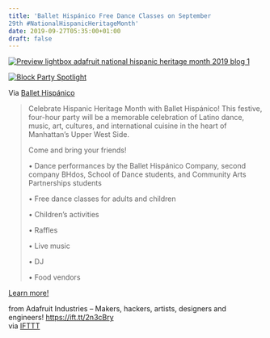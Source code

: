 ```yaml
---
title: 'Ballet Hispánico Free Dance Classes on September
29th #NationalHispanicHeritageMonth'
date: 2019-09-27T05:35:00+01:00
draft: false
---
```


[![Preview lightbox adafruit national hispanic heritage month 2019 blog 1](https://cdn-blog.adafruit.com/uploads/2019/09/Ipreview-lightbox-adafruit_national_hispanic_heritage_month_2019_blog-1-1.jpg "preview-lightbox-adafruit_national_hispanic_heritage_month_2019_blog-1.jpg")](https://blog.adafruit.com/tag/national-hispanic-american-heritage-month/)

[![Block Party Spotlight](https://cdn-blog.adafruit.com/uploads/2019/09/IBlock-Party-Spotlight.png "Block Party Spotlight.png")](https://www.ballethispanico.org/HHM)

Via [Ballet Hispánico](https://www.ballethispanico.org/HHM)

> Celebrate Hispanic Heritage Month with Ballet Hispánico! This festive, four-hour party will be a memorable celebration of Latino dance, music, art, cultures, and international cuisine in the heart of Manhattan’s Upper West Side.
> 
> Come and bring your friends!
> 
> • Dance performances by the Ballet Hispánico Company, second company BHdos, School of Dance students, and Community Arts Partnerships students
> 
> • Free dance classes for adults and children
> 
> • Children’s activities
> 
> • Raffles
> 
> • Live music
> 
> • DJ
> 
> • Food vendors

[Learn more!](https://www.ballethispanico.org/HHM)

  
  
from Adafruit Industries – Makers, hackers, artists, designers and engineers! https://ift.tt/2n3cBry  
via [IFTTT](https://ifttt.com/?ref=da&site=blogger)